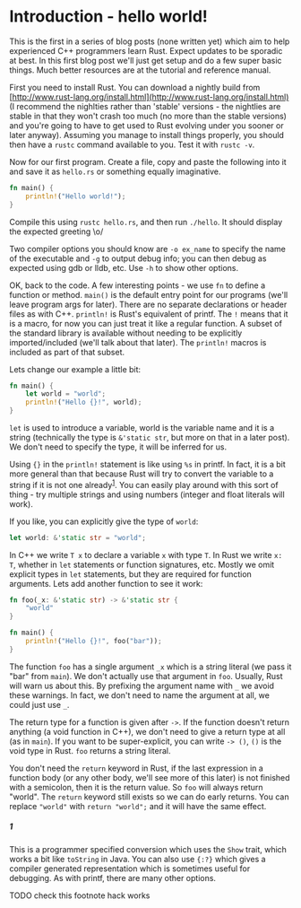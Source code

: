 # Introduction - hello world!

This is the first in a series of blog posts (none written yet) which aim to help
experienced C++ programmers learn Rust. Expect updates to be sporadic at best.
In this first blog post we'll just get setup and do a few super basic things.
Much better resources are at the tutorial and reference manual.

First you need to install Rust. You can download a nightly build from
[http://www.rust-lang.org/install.html](http://www.rust-lang.org/install.html)
(I recommend the nighlties rather than 'stable' versions - the nightlies are
stable in that they won't crash too much (no more than the stable versions) and
you're going to have to get used to Rust evolving under you sooner or later
anyway). Assuming you manage to install things properly, you should then have a
`rustc` command available to you. Test it with `rustc -v`.

Now for our first program. Create a file, copy and paste the following into it
and save it as `hello.rs` or something equally imaginative.

```rust
fn main() {
    println!("Hello world!");
}
```

Compile this using `rustc hello.rs`, and then run `./hello`. It should display
the expected greeting \o/

Two compiler options you should know are `-o ex_name` to specify the name of the
executable and `-g` to output debug info; you can then debug as expected using
gdb or lldb, etc. Use `-h` to show other options.

OK, back to the code. A few interesting points - we use `fn` to define a
function or method. `main()` is the default entry point for our programs (we'll
leave program args for later). There are no separate declarations or header
files as with C++. `println!` is Rust's equivalent of printf. The `!` means that
it is a macro, for now you can just treat it like a regular function. A subset
of the standard library is available without needing to be explicitly
imported/included (we'll talk about that later). The `println!` macros is
included as part of that subset.

Lets change our example a little bit:

```rust
fn main() {
    let world = "world";
    println!("Hello {}!", world);
}
```

`let` is used to introduce a variable, world is the variable name and it is a
string (technically the type is `&'static str`, but more on that in a later
post). We don't need to specify the type, it will be inferred for us.

Using `{}` in the `println!` statement is like using `%s` in printf. In fact, it
is a bit more general than that because Rust will try to convert the variable to
a string if it is not one already<sup>[1](#1)</sup>. You can easily play around with this sort of
thing - try multiple strings and using numbers (integer and float literals will
work).

If you like, you can explicitly give the type of `world`:

```rust
let world: &'static str = "world";
```

In C++ we write `T x` to declare a variable `x` with type `T`. In Rust we write
`x: T`, whether in `let` statements or function signatures, etc. Mostly we omit
explicit types in `let` statements, but they are required for function
arguments. Lets add another function to see it work:

```rust
fn foo(_x: &'static str) -> &'static str {
    "world"
}

fn main() {
    println!("Hello {}!", foo("bar"));
}
```

The function `foo` has a single argument `_x` which is a string literal (we pass
it "bar" from `main`). We don't actually use that argument in `foo`. Usually,
Rust will warn us about this. By prefixing the argument name with `_` we avoid
these warnings. In fact, we don't need to name the argument at all, we could
just use `_`.

The return type for a function is given after `->`. If the function doesn't
return anything (a void function in C++), we don't need to give a return type at
all (as in `main`). If you want to be super-explicit, you can write `-> ()`,
`()` is the void type in Rust. `foo` returns a string literal.

You don't need the `return` keyword in Rust, if the last expression in a
function body (or any other body, we'll see more of this later) is not finished
with a semicolon, then it is the return value. So `foo` will always return
"world". The `return` keyword still exists so we can do early returns. You can
replace `"world"` with `return "world";` and it will have the same effect.

##### 1

This is a programmer specified conversion which uses the `Show` trait, which
works a bit like `toString` in Java. You can also use `{:?}` which gives a
compiler generated representation which is sometimes useful for debugging. As
with printf, there are many other options.

TODO check this footnote hack works